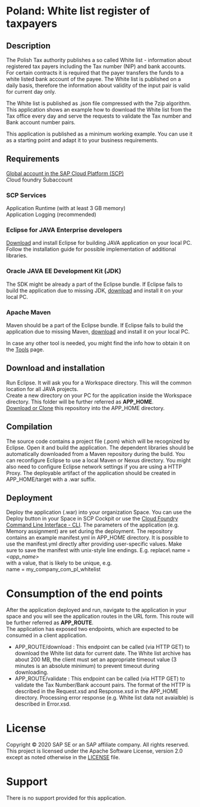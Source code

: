 # Poland: White list register of taxpayers

## Description
The Polish Tax authority publishes a so called White list - information about registered tax payers including the Tax number (NIP) and bank accounts. For certain contracts it is required that the payer transfers the funds to a white listed bank account of the payee. The White list is published on a daily basis, therefore the information about validity of the input pair is valid for current day only. 

The White list is published as .json file compressed with the 7zip algorithm. This application shows an example how to download the White list from the Tax office every day and serve the requests to validate the Tax number and Bank account number pairs.

This application is published as a minimum working example. You can use it as a starting point and adapt it to your business requirements.   

## Requirements
[Global account in the SAP Cloud Platform (SCP)](https://cloudplatform.sap.com/index.html)\
Cloud foundry Subaccount

### SCP Services
Application Runtime (with at least 3 GB memory)\
Application Logging (recommended) 

### Eclipse for JAVA Enterprise developers
[Download](https://www.eclipse.org/downloads/packages/) and install Eclipse for building JAVA application on your local PC. Follow the installation guide for possible implementation of additional libraries. 

### Oracle JAVA EE Development Kit (JDK)
The SDK might be already a part of the Eclipse bundle. If Eclipse fails to build the application due to missing JDK, [download](https://www.oracle.com/java/technologies/javaee-8-sdk-downloads.html) and install it on your local PC.  

### Apache Maven
Maven should be a part of the Eclipse bundle. If Eclipse fails to build the application due to missing Maven, [download](https://maven.apache.org/download.cgi) and install it on your local PC.

In case any other tool is needed, you might find the info how to obtain it on the [Tools](https://tools.hana.ondemand.com/#cloud) page.

## Download and installation
Run Eclipse. It will ask you for a Workspace directory. This will the common location for all JAVA projects.   
Create a new directory on your PC for the application inside the Workspace directory. This folder will be further referred as **APP_HOME**.\
[Download or Clone](https://help.github.com/en/github/creating-cloning-and-archiving-repositories/cloning-a-repository) this repository into the APP_HOME directory.  

## Compilation
The source code contains a project file (.pom) which will be recognized by Eclipse. Open it and build the application. The dependent libraries should be automatically downloaded from a Maven repository during the build. You can reconfigure Eclipse to use a local Maven or Nexus directory. You might also need to configure Eclipse network settings if you are using a HTTP Proxy. 
The deployable artifact of the application should be created in APP_HOME/target with a .war suffix.  

## Deployment
Deploy the application (.war) into your organization Space. You can use the Deploy button in your Space in SCP Cockpit or use the [Cloud Foundry Command Line Interface - CLI](https://tools.hana.ondemand.com/#cloud).
The parameters of the application (e.g. Memory assignment) are set during the deployment. The repository contains an example manifest.yml in APP_HOME directory.
It is possible to use the manifest.yml directly after providing user-specific values. Make sure to save the manifest with unix-style line endings. E.g. replace\ 
name = _<app_name>_\
with a value, that is likely to be unique, e.g.\
name = my_company_com_pl_whitelist
    

# Consumption of the end points
After the application deployed and run, navigate to the application in your space and you will see the application routes in the URL form. This route will be further referred as **APP_ROUTE**.\
The application has exposed two endpoints, which are expected to be consumed in a client application.  
* APP_ROUTE/download : This endpoint can be called (via HTTP GET) to download the White list data for current date. The White list archive has about 200 MB, the client must set an appropriate timeout value (3 minutes is an absolute minimum) to prevent timeout during downloading. 
* APP_ROUTE/validate : This endpoint can be called (via HTTP GET) to validate the Tax Number/Bank account pairs. The format of the HTTP is described in the Request.xsd and Response.xsd in the APP_HOME directory. Processing error response (e.g. White list data not avaialble) is described in Error.xsd.        

# License
Copyright © 2020 SAP SE or an SAP affiliate company. All rights reserved. This project is licensed under the Apache Software License, version 2.0 except as noted otherwise in the [LICENSE](LICENSE.txt) file.

# Support
There is no support provided for this application.
